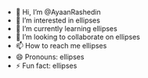 - 👋 Hi, I’m @AyaanRashedin
- 👀 I’m interested in ellipses
- 🌱 I’m currently learning ellipses
- 💞️ I’m looking to collaborate on ellipses
- 📫 How to reach me ellipses
- 😄 Pronouns: ellipses
- ⚡ Fun fact: ellipses

<!---
AyaanRashedin/AyaanRashedin is a ✨ special ✨ repository because its `README.md` (this file) appears on your GitHub profile.
You can click the Preview link to take a look at your changes.
--->
